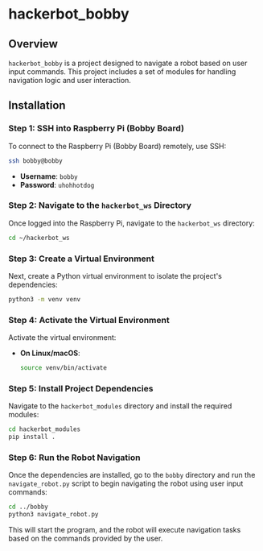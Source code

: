 # hackerbot_bobby

## Overview
`hackerbot_bobby` is a project designed to navigate a robot based on user input commands. This project includes a set of modules for handling navigation logic and user interaction.

## Installation

### Step 1: SSH into Raspberry Pi (Bobby Board)
To connect to the Raspberry Pi (Bobby Board) remotely, use SSH:

```bash
ssh bobby@bobby
```

- **Username**: `bobby`
- **Password**: `uhohhotdog`

### Step 2: Navigate to the `hackerbot_ws` Directory
Once logged into the Raspberry Pi, navigate to the `hackerbot_ws` directory:

```bash
cd ~/hackerbot_ws
```

### Step 3: Create a Virtual Environment
Next, create a Python virtual environment to isolate the project's dependencies:

```bash
python3 -m venv venv
```

### Step 4: Activate the Virtual Environment
Activate the virtual environment:

- **On Linux/macOS**:

  ```bash
  source venv/bin/activate
  ```

### Step 5: Install Project Dependencies
Navigate to the `hackerbot_modules` directory and install the required modules:

```bash
cd hackerbot_modules
pip install .
```

### Step 6: Run the Robot Navigation
Once the dependencies are installed, go to the `bobby` directory and run the `navigate_robot.py` script to begin navigating the robot using user input commands:

```bash
cd ../bobby
python3 navigate_robot.py
```

This will start the program, and the robot will execute navigation tasks based on the commands provided by the user.
